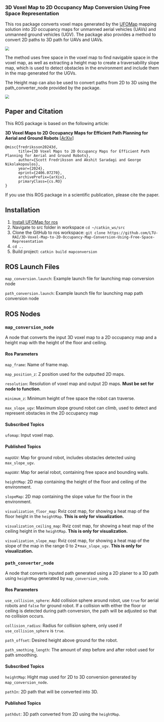 ### 3D Voxel Map to 2D Occupancy Map Conversion Using Free Space Representation

This ros package converts voxel maps generated by the [UFOMap](https://github.com/UnknownFreeOccupied/ufomap) mapping solution into 2D occupancy maps for unmanned aerial vehicles (UAVs) and unmanned ground vehicles (UGV).  The package also provides a method to convert 2D paths to 3D path for UAVs and UAVs.

<img src="https://raw.githubusercontent.com/LTU-RAI/3D-Voxel-Map-to-2D-Occupancy-Map-Conversion-Using-Free-Space-Representation/Media/Media/indoor.gif" style="zoom:80%;" />

The method uses free space in the voxel map to find navigable space in the voxel map, as well as extracting a height map to create a traversability slope map, which is used to detect obstacles in the environment and include them in the map generated for the UGVs. 

The Height map can also be used to convert paths from 2D to 3D using the path_converter_node provided by the package. 

<img src="https://raw.githubusercontent.com/LTU-RAI/3D-Voxel-Map-to-2D-Occupancy-Map-Conversion-Using-Free-Space-Representation/Media/Media/cave.gif" style="zoom:80%;" />



## Paper and Citation

This ROS package is based on the following article:

**3D Voxel Maps to 2D Occupancy Maps for Efficient Path Planning for Aerial and Ground Robots** [[ArXiv](https://arxiv.org/abs/2406.07270)]

```
@misc{fredriksson20243d,
      title={3D Voxel Maps to 2D Occupancy Maps for Efficient Path Planning for Aerial and Ground Robots}, 
      author={Scott Fredriksson and Akshit Saradagi and George Nikolakopoulos},
      year={2024},
      eprint={2406.07270},
      archivePrefix={arXiv},
      primaryClass={cs.RO}
}
```

If you use this ROS package in a scientific publication, please cite the paper.

## Installation

1. [Install UFOMap for ros](https://github.com/UnknownFreeOccupied/ufomap/wiki/Setup#installation)
2. Navigate to src folder in workspace `cd ~/catkin_ws/src`
3. Clone the GitHub  to ros workspace: `git clone https://github.com/LTU-RAI/3D-Voxel-Map-to-2D-Occupancy-Map-Conversion-Using-Free-Space-Representation`
4. `cd ..`
5. Build project: `catkin build mapconversion`

## ROS Launch Files

`map_conversion.launch`: Example launch file for launching map conversion node

`path_conversion.launch`: Example launch file for launching map path conversion node

## ROS Nodes

### `map_conversion_node`

A node that converts the input 3D voxel map to a 2D occupancy map and a height map with the height of the floor and ceiling. 

#### Ros Parameters 

`map_frame`: Name of frame map.

`map_position_z`: Z position used for the outputted 2D maps. 

`resolution`: Resolution of voxel map and output 2D maps. **Must be set for node to function**.

`minimum_z`: Minimum height of free space the robot can traverse. 

`max_slope_ugv`: Maximum slope ground robot can climb, used to detect and represent obstacles in the 2D occupancy map

#### Subscribed Topics

`ufomap`: Input voxel map.

#### Published Topics

`mapUGV`: Map for ground robot, includes obstacles detected using `max_slope_ugv`.

`mapUAV`: Map for aerial robot, containing free space and bounding walls. 

`heightMap`: 2D map containing the height of the floor and ceiling of the environment. 

`slopeMap`: 2D map containing the slope value for the floor in the environment. 

`visualization_floor_map`: Rviz cost map, for showing a heat map of the floor height in the `heightMap`. **This is only for visualization.** 

`visualization_ceiling_map`: Rviz cost map, for showing a heat map of the ceiling height in the `heightMap`. **This is only for visualization.** 

`visualization_slope_map`: Rviz cost map, for showing a heat map of the slope of the map in the range 0 to 2*`max_slope_ugv`. **This is only for visualization.** 



### `path_converter_node`

A node that converts inputed path generated using a 2D planer to a 3D path using `heightMap` generated by `map_conversion_node`.

#### Ros Parameters 

`use_collision_sphere`: Add collision sphere around robot, use `true` for aerial robots and `false` for ground robot. If a collision with either the floor or ceiling is detected during path conversion, the path will be adjusted so that no collision occurs.

`collision_radius`: Radius for collision sphere, only used if `use_collision_sphere` is  `true`. 

`path_offset`: Desired height above ground for the robot.

`path_smothing_length`: The amount of step before and after robot used for path smoothing.  

#### Subscribed Topics

`heightMap`: Hight map used for 2D to 3D conversion generated by `map_conversion_node`.

`pathIn`: 2D path that will be converted into 3D.

#### Published Topics

`pathOut`: 3D path converted from 2D using the `heightMap`.